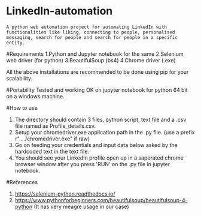 # LinkedIn-automation
    A python web automation project for automating LinkedIn with functionalities like liking, connecting to people, personalised messaging, search for people and search for people in a specific entity.

#Requirements
1.Python and Jupyter notebook for the same
2.Selenium web driver (for python)
3.BeautifulSoup (bs4)
4.Chrome driver (.exe)

All the above installations are recommended to be done using pip for your scalability.

#Portability
  Tested and working OK on jupyter notebook for python 64 bit on a windows machine.
  
#How to use
1. The directory should contain 3 files, python script, text file and a .csv file named as Profile_details.csv.
2. Setup your chromedriver.exe application path in the .py file. (use a prefix r"..../chromedriver.exe" if raw)
3. Go on feeding your credentials and input data below asked by the hardcoded text in the text file.
4. You should see your LinkedIn profile open up in a saperated chrome browser window after you press 'RUN' on the .py file in jupyter notebook.

#References
1. https://selenium-python.readthedocs.io/
2. https://www.pythonforbeginners.com/beautifulsoup/beautifulsoup-4-python (It has very meagre usage in our case)
